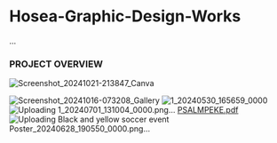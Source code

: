 # Hosea-Graphic-Design-Works
...
### PROJECT OVERVIEW

![Screenshot_20241021-213847_Canva](https://github.com/user-attachments/assets/557976d7-04f0-415f-a654-a728026f9741)

![Screenshot_20241016-073208_Gallery](https://github.com/user-attachments/assets/f2130c82-bff8-4ee2-8d9b-cce898639788)
![1_20240530_165659_0000](https://github.com/user-attachments/assets/272c6b7a-def3-432c-bf91-272c62b71c4c)
![Uploading 1_20240701_131004_0000.png…]()
[PSALMPEKE.pdf](https://github.com/user-attachments/files/19228857/PSALMPEKE.pdf)
![Uploading Black and yellow soccer event Poster_20240628_190550_0000.png…]()
